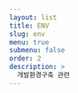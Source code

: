 ```yaml
---
layout: list
title: ENV
slug: env
menu: true
submenu: false
order: 2
description: >
  개발환경구축 관련 
---
```

